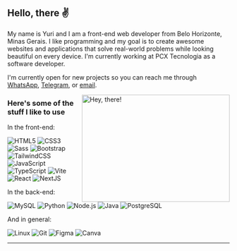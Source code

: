 ## Hello, there ✌

My name is Yuri and I am a front-end web developer from Belo Horizonte, Minas Gerais. I like programming and my goal is to create awesome websites and applications that solve real-world problems while looking beautiful on every device. I'm currently working at PCX Tecnologia as a software developer.

I'm currently open for new projects so you can reach me through [WhatsApp](https://wa.me/5531983901251), [Telegram](https://t.me/moraesyuri), or [email](mailto:contato@isaacpontes.dev.br).

<a href="#">
<img src="https://media1.tenor.com/images/a7bd6b94430c1e66148d580209e377c5/tenor.gif" title="hello" width="335" height="243" align="right" alt="Hey, there!">
</a>

### Here's some of the stuff I like to use

In the front-end:

![HTML5](https://img.shields.io/badge/-HTML5-232323?style=flat&labelColor=E34F26&logo=html5&logoColor=ffffff)
![CSS3](https://img.shields.io/badge/-CSS3-232323?style=flat&labelColor=1572B6&logo=css3&logoColor=ffffff)
![Sass](https://img.shields.io/badge/-Sass-232323?style=flat&labelColor=CC6699&logo=sass&logoColor=ffffff)
![Bootstrap](https://img.shields.io/badge/-Bootstrap-232323?style=flat&labelColor=7952B3&logo=bootstrap&logoColor=ffffff)
![TailwindCSS](https://img.shields.io/badge/-Tailwind-232323?style=flat&labelColor=06B6D4&logo=tailwindcss&logoColor=ffffff)
![JavaScript](https://img.shields.io/badge/-JavaScript-232323?style=flat&labelColor=F7DF1E&logo=javascript&logoColor=000000)
![TypeScript](https://img.shields.io/badge/-TypeScript-232323?style=flat&labelColor=3178C6&logo=typescript&logoColor=ffffff)
![Vite](https://img.shields.io/badge/-Vite-232323?style=flat&labelColor=646CFF&logo=vite&logoColor=ffe330)
![React](https://img.shields.io/badge/-React-232323?style=flat&labelColor=61DAFB&logo=react&logoColor=000000)
![NextJS](https://img.shields.io/badge/-NextJS-232323?style=flat&labelColor=000000&logo=nextdotjs&logoColor=ffffff)
<!-- ![Vue.js](https://img.shields.io/badge/-Vue.js-232323?style=flat&labelColor=4FC08D&logo=vue.js&logoColor=ffffff) -->

In the back-end:

![MySQL](https://img.shields.io/badge/-MySQL-232323?style=flat&labelColor=4479A1&logo=mysql&logoColor=ffffff)
![Python](https://img.shields.io/badge/-Python-232323?style=flat&labelColor=3776AB&logo=python&logoColor=ffffff)
![Node.js](https://img.shields.io/badge/-Node.js-232323?style=flat&labelColor=339933&logo=node.js&logoColor=ffffff)
![Java](https://img.shields.io/badge/-Java-232323?style=flat&labelColor=ED8B00&logo=java&logoColor=ffffff)
![PostgreSQL](https://img.shields.io/badge/-PostgreSQL-232323?style=flat&labelColor=4169E1&logo=postgresql&logoColor=ffffff)

And in general:

![Linux](https://img.shields.io/badge/-Linux-232323?style=flat-square&labelColor=FCC624&logo=linux&logoColor=000000)
![Git](https://img.shields.io/badge/-Git-232323?style=flat-square&labelColor=F05032&logo=git&logoColor=ffffff)
![Figma](https://img.shields.io/badge/-Figma-232323?style=flat-square&labelColor=FCFEFC&logo=figma&logoColor=BB3E6D)
![Canva](https://img.shields.io/badge/-Canva-232323?style=flat-square&labelColor=34CADA&logo=canva&logoColor=ffffff)

<hr>
